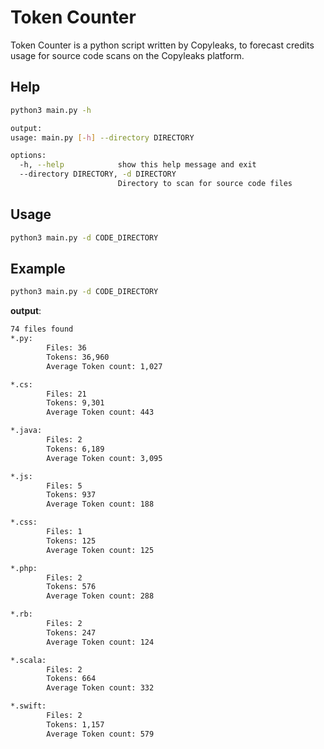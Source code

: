# Token Counter
Token Counter is a python script written by Copyleaks, to forecast credits usage for source code scans on the Copyleaks platform.

## Help
```bash
python3 main.py -h

output:
usage: main.py [-h] --directory DIRECTORY

options:
  -h, --help            show this help message and exit
  --directory DIRECTORY, -d DIRECTORY
                        Directory to scan for source code files
```

## Usage
```bash
python3 main.py -d CODE_DIRECTORY
```

## Example
```bash
python3 main.py -d CODE_DIRECTORY
```

<b>output</b>:

```bash
74 files found
*.py:
        Files: 36
        Tokens: 36,960
        Average Token count: 1,027

*.cs:
        Files: 21
        Tokens: 9,301
        Average Token count: 443

*.java:
        Files: 2
        Tokens: 6,189
        Average Token count: 3,095

*.js:
        Files: 5
        Tokens: 937
        Average Token count: 188

*.css:
        Files: 1
        Tokens: 125
        Average Token count: 125

*.php:
        Files: 2
        Tokens: 576
        Average Token count: 288

*.rb:
        Files: 2
        Tokens: 247
        Average Token count: 124

*.scala:
        Files: 2
        Tokens: 664
        Average Token count: 332

*.swift:
        Files: 2
        Tokens: 1,157
        Average Token count: 579
```

